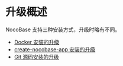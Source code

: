 # 升级概述

NocoBase 支持三种安装方式，升级时略有不同。

- [Docker 安装的升级](./docker-compose.md)
- [create-nocobase-app 安装的升级](./create-nocobase-app.md)
- [Git 源码安装的升级](./git-clone.md)
